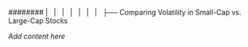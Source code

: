 ######## |   |   |   |   |   |   |   ├── Comparing Volatility in Small-Cap vs. Large-Cap Stocks

*Add content here*